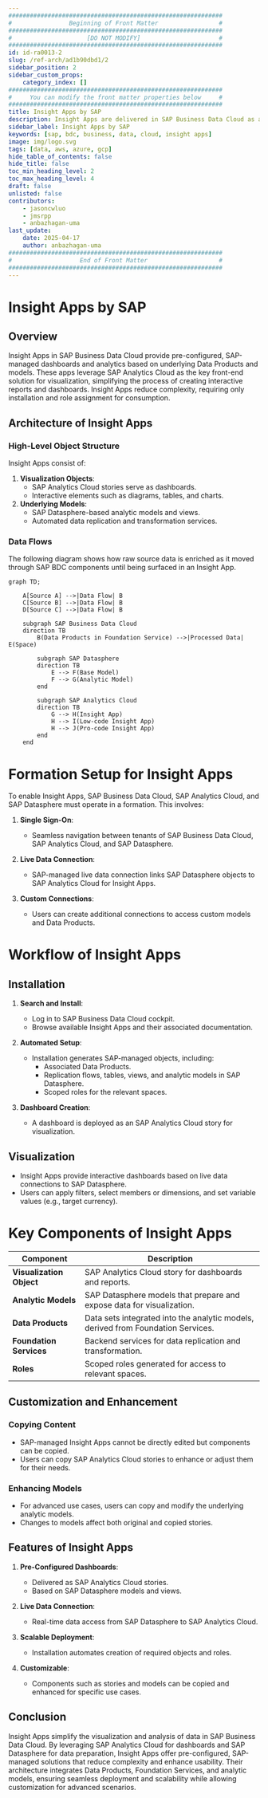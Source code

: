 ```yaml
---
############################################################
#                Beginning of Front Matter                 #
############################################################
#                     [DO NOT MODIFY]                      #
############################################################
id: id-ra0013-2
slug: /ref-arch/ad1b90dbd1/2
sidebar_position: 2
sidebar_custom_props:
    category_index: []
############################################################
#     You can modify the front matter properties below     #
############################################################
title: Insight Apps by SAP
description: Insight Apps are delivered in SAP Business Data Cloud as a prebuilt set of artifacts, from Data Products, to models, to stories in SAP Analytics Cloud. They allow you to configure your entire environment simply by subscribing.
sidebar_label: Insight Apps by SAP
keywords: [sap, bdc, business, data, cloud, insight apps]
image: img/logo.svg
tags: [data, aws, azure, gcp]
hide_table_of_contents: false
hide_title: false
toc_min_heading_level: 2
toc_max_heading_level: 4
draft: false
unlisted: false
contributors:
    - jasoncwluo
    - jmsrpp
    - anbazhagan-uma
last_update:
    date: 2025-04-17
    author: anbazhagan-uma
############################################################
#                   End of Front Matter                    #
############################################################
---
```


# Insight Apps by SAP

## Overview

Insight Apps in SAP Business Data Cloud provide pre-configured, SAP-managed dashboards and analytics based on underlying Data Products and models. These apps leverage SAP Analytics Cloud as the key front-end solution for visualization, simplifying the process of creating interactive reports and dashboards. Insight Apps reduce complexity, requiring only installation and role assignment for consumption.

## Architecture of Insight Apps

### High-Level Object Structure

Insight Apps consist of:

1. **Visualization Objects**:
    - SAP Analytics Cloud stories serve as dashboards.
    - Interactive elements such as diagrams, tables, and charts.
2. **Underlying Models**:
    - SAP Datasphere-based analytic models and views.
    - Automated data replication and transformation services.

### Data Flows

The following diagram shows how raw source data is enriched as it moved through SAP BDC components until being surfaced in an Insight App.

```mermaid
graph TD;

    A[Source A] -->|Data Flow| B
    C[Source B] -->|Data Flow| B
    D[Source C] -->|Data Flow| B

    subgraph SAP Business Data Cloud
    direction TB
        B(Data Products in Foundation Service) -->|Processed Data| E(Space)

        subgraph SAP Datasphere
        direction TB
            E --> F(Base Model)
            F --> G(Analytic Model)
        end

        subgraph SAP Analytics Cloud
        direction TB
            G --> H(Insight App)
            H --> I(Low-code Insight App)
            H --> J(Pro-code Insight App)
        end
    end
```

# Formation Setup for Insight Apps

To enable Insight Apps, SAP Business Data Cloud, SAP Analytics Cloud, and SAP Datasphere must operate in a formation. This involves:

1. **Single Sign-On**:

    - Seamless navigation between tenants of SAP Business Data Cloud, SAP Analytics Cloud, and SAP Datasphere.

2. **Live Data Connection**:

    - SAP-managed live data connection links SAP Datasphere objects to SAP Analytics Cloud for Insight Apps.

3. **Custom Connections**:
    - Users can create additional connections to access custom models and Data Products.

# Workflow of Insight Apps

## Installation

1. **Search and Install**:

    - Log in to SAP Business Data Cloud cockpit.
    - Browse available Insight Apps and their associated documentation.

2. **Automated Setup**:

    - Installation generates SAP-managed objects, including:
        - Associated Data Products.
        - Replication flows, tables, views, and analytic models in SAP Datasphere.
        - Scoped roles for the relevant spaces.

3. **Dashboard Creation**:
    - A dashboard is deployed as an SAP Analytics Cloud story for visualization.

## Visualization

-   Insight Apps provide interactive dashboards based on live data connections to SAP Datasphere.
-   Users can apply filters, select members or dimensions, and set variable values (e.g., target currency).

# Key Components of Insight Apps

| **Component**            | **Description**                                                                  |
| ------------------------ | -------------------------------------------------------------------------------- |
| **Visualization Object** | SAP Analytics Cloud story for dashboards and reports.                            |
| **Analytic Models**      | SAP Datasphere models that prepare and expose data for visualization.            |
| **Data Products**        | Data sets integrated into the analytic models, derived from Foundation Services. |
| **Foundation Services**  | Backend services for data replication and transformation.                        |
| **Roles**                | Scoped roles generated for access to relevant spaces.                            |

## Customization and Enhancement

### Copying Content

-   SAP-managed Insight Apps cannot be directly edited but components can be copied.
-   Users can copy SAP Analytics Cloud stories to enhance or adjust them for their needs.

### Enhancing Models

-   For advanced use cases, users can copy and modify the underlying analytic models.
-   Changes to models affect both original and copied stories.

## Features of Insight Apps

1. **Pre-Configured Dashboards**:

    - Delivered as SAP Analytics Cloud stories.
    - Based on SAP Datasphere models and views.

2. **Live Data Connection**:

    - Real-time data access from SAP Datasphere to SAP Analytics Cloud.

3. **Scalable Deployment**:

    - Installation automates creation of required objects and roles.

4. **Customizable**:
    - Components such as stories and models can be copied and enhanced for specific use cases.

## Conclusion

Insight Apps simplify the visualization and analysis of data in SAP Business Data Cloud. By leveraging SAP Analytics Cloud for dashboards and SAP Datasphere for data preparation, Insight Apps offer pre-configured, SAP-managed solutions that reduce complexity and enhance usability. Their architecture integrates Data Products, Foundation Services, and analytic models, ensuring seamless deployment and scalability while allowing customization for advanced scenarios.
